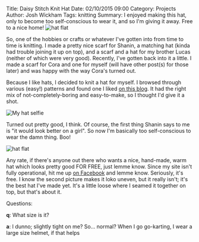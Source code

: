 Title: Daisy Stitch Knit Hat
Date: 02/10/2015 09:00
Category: Projects
Author: Josh Wickham
Tags: knitting
Summary: I enjoyed making this hat, only to become too self-conscious to wear it, and so I'm giving it away. Free to a nice home! ![hat flat]({filename}/images/dsc_2607.jpg)

So, one of the hobbies or crafts or whatever I've gotten into from time to time is knitting. I made a pretty nice scarf for Shanin, a matching hat 
(kinda had trouble joining it up on top), and a scarf and a hat for my brother Lucas (neither of which were very good). Recently, I've gotten back
into it a little. I made a scarf for Cora and one for myself (will have other post(s) for those later) and was happy with the way Cora's turned out.

Because I like hats, I decided to knit a hat for myself. I browsed through various (easy!) patterns and found one I liked [on this blog][pattern].
It had the right mix of not-completely-boring and easy-to-make, so I thought I'd give it a shot.

![My hat selfie]({filename}/images/dsc_2606.jpg)

Turned out pretty good, I think. Of course, the first thing Shanin says to me is "it would look better on a girl". So now I'm basically too self-conscious
to wear the damn thing. Boo!

![hat flat]({filename}/images/dsc_2607.jpg)

Any rate, if there's anyone out there who wants a nice, hand-made, warm hat which looks pretty good FOR FREE, just lemme know. Since my site isn't
fully operational, hit me up [on Facebook][fb] and lemme know. Seriously, it's free. I know the second picture makes it loko uneven, but it really
isn't; it's the best hat I've made yet. It's a little loose where I seamed it together on top, but that's about it.

Questions:

**q**: What size is it?

**a**: I dunno; slightly tight on me? So... normal? When I go go-karting, I wear a large size helmet, if that helps

[pattern]: http://knitbot.com/blog/2010/11/22/daisy-chain-hat-pattern
[fb]: https://www.facebook.com/josh.wickham